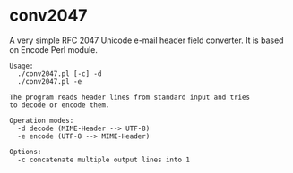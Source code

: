 conv2047
========

A very simple RFC 2047 Unicode e-mail header field converter. It is based on Encode Perl module.

    Usage:
      ./conv2047.pl [-c] -d
      ./conv2047.pl -e

    The program reads header lines from standard input and tries
    to decode or encode them.

    Operation modes:
      -d decode (MIME-Header --> UTF-8)
      -e encode (UTF-8 --> MIME-Header)

    Options:
      -c concatenate multiple output lines into 1
